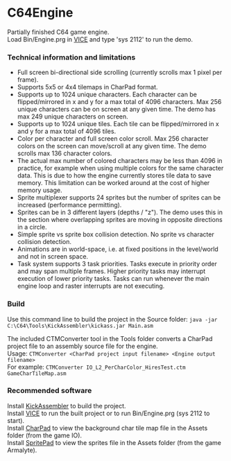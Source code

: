 # C64Engine
Partially finished C64 game engine.   
Load Bin/Engine.prg in [VICE](https://vice-emu.sourceforge.io/) and type 'sys 2112' to run the demo.

### Technical information and limitations
* Full screen bi-directional side scrolling (currently scrolls max 1 pixel per frame).
* Supports 5x5 or 4x4 tilemaps in CharPad format.
* Supports up to 1024 unique characters. Each character can be flipped/mirrored in x and y for a max total of 4096 characters. Max 256 unique characters can be on screen at any given time. The demo has max 249 unique characters on screen.
* Supports up to 1024 unique tiles. Each tile can be flipped/mirrored in x and y for a max total of 4096 tiles.
* Color per character and full screen color scroll. Max 256 character colors on the screen can move/scroll at any given time. The demo scrolls max 136 character colors.
* The actual max number of colored characters may be less than 4096 in practice, for example when using multiple colors for the same character data. This is due to how the engine currently stores tile data to save memory. This limitation can be worked around at the cost of higher memory usage. 
* Sprite multiplexer supports 24 sprites but the number of sprites can be increased (performance permitting).
* Sprites can be in 3 different layers (depths / "z"). The demo uses this in the section where overlapping sprites are moving in opposite directions in a circle.
* Simple sprite vs sprite box collision detection. No sprite vs character collision detection.
* Animations are in world-space, i.e. at fixed positions in the level/world and not in screen space.
* Task system supports 3 task priorities. Tasks execute in priority order and may span multiple frames. Higher priority tasks may interrupt execution of lower priority tasks. Tasks can run whenever the main engine loop and raster interrupts are not executing.


### Build
Use this command line to build the project in the Source folder:
`java -jar C:\C64\Tools\KickAssembler\kickass.jar Main.asm`

The included CTMConverter tool in the Tools folder converts a CharPad project file to an assembly source file for the engine.   
Usage: `CTMConverter <CharPad project input filename> <Engine output filename>`    
For example: `CTMConverter IO_L2_PerCharColor_HiresTest.ctm GameCharTileMap.asm`


### Recommended software
Install [KickAssembler](http://theweb.dk/KickAssembler/Main.html#frontpage) to build the project.   
Install [VICE](https://vice-emu.sourceforge.io/) to run the built project or to run Bin/Engine.prg (sys 2112 to start).   
Install [CharPad](https://subchristsoftware.itch.io/charpad-free-edition) to view the background char tile map file in the Assets folder (from the game IO).   
Install [SpritePad](https://subchristsoftware.itch.io/spritepad-pro) to view the sprites file in the Assets folder (from the game Armalyte).

  
